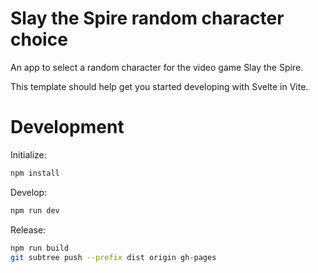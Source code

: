 # Slay the Spire random character choice

An app to select a random character for the video game Slay the Spire.

This template should help get you started developing with Svelte in Vite.

# Development

Initialize:
```sh
npm install
```

Develop:
```sh
npm run dev
```

Release:
```sh
npm run build
git subtree push --prefix dist origin gh-pages
```
